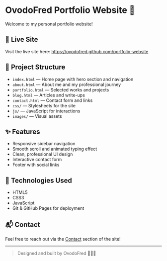 # OvodoFred Portfolio Website 🎨

Welcome to my personal portfolio website!

## 🔗 Live Site
Visit the live site here: https://ovodofred.github.com/portfolio-website

## 📁 Project Structure

- `index.html` — Home page with hero section and navigation
- `about.html` — About me and my professional journey
- `portfolio.html` — Selected works and projects
- `blog.html` — Articles and write-ups
- `contact.html` — Contact form and links
- `css/` — Stylesheets for the site
- `js/` — JavaScript for interactions
- `images/` — Visual assets

## ✨ Features

- Responsive sidebar navigation
- Smooth scroll and animated typing effect
- Clean, professional UI design
- Interactive contact form
- Footer with social links

## 🚀 Technologies Used

- HTML5
- CSS3
- JavaScript
- Git & GitHub Pages for deployment

## 📬 Contact

Feel free to reach out via the [Contact](https://ovodofred.github.io/ovodofred/portfolio-website#contact) section of the site!

---

> Designed and built by OvodoFred 👨🏽‍💻
